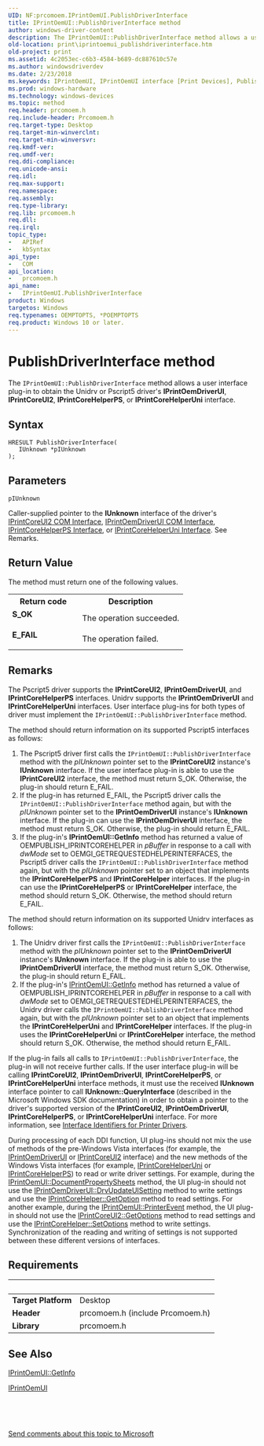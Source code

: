 ```yaml
---
UID: NF:prcomoem.IPrintOemUI.PublishDriverInterface
title: IPrintOemUI::PublishDriverInterface method
author: windows-driver-content
description: The IPrintOemUI::PublishDriverInterface method allows a user interface plug-in to obtain the Unidrv or Pscript5 driver's IPrintOemDriverUI, IPrintCoreUI2, IPrintCoreHelperPS, or IPrintCoreHelperUni interface.
old-location: print\iprintoemui_publishdriverinterface.htm
old-project: print
ms.assetid: 4c2053ec-c6b3-4584-b689-dc887610c57e
ms.author: windowsdriverdev
ms.date: 2/23/2018
ms.keywords: IPrintOemUI, IPrintOemUI interface [Print Devices], PublishDriverInterface method, IPrintOemUI::PublishDriverInterface, PublishDriverInterface method [Print Devices], PublishDriverInterface method [Print Devices], IPrintOemUI interface, PublishDriverInterface,IPrintOemUI.PublishDriverInterface, prcomoem/IPrintOemUI::PublishDriverInterface, print.iprintoemui_publishdriverinterface, print_unidrv-pscript_ui_d5f2a80f-fa9d-4433-9dc1-b1771f124a32.xml
ms.prod: windows-hardware
ms.technology: windows-devices
ms.topic: method
req.header: prcomoem.h
req.include-header: Prcomoem.h
req.target-type: Desktop
req.target-min-winverclnt: 
req.target-min-winversvr: 
req.kmdf-ver: 
req.umdf-ver: 
req.ddi-compliance: 
req.unicode-ansi: 
req.idl: 
req.max-support: 
req.namespace: 
req.assembly: 
req.type-library: 
req.lib: prcomoem.h
req.dll: 
req.irql: 
topic_type:
-	APIRef
-	kbSyntax
api_type:
-	COM
api_location:
-	prcomoem.h
api_name:
-	IPrintOemUI.PublishDriverInterface
product: Windows
targetos: Windows
req.typenames: OEMPTOPTS, *POEMPTOPTS
req.product: Windows 10 or later.
---
```



# PublishDriverInterface method
The <code>IPrintOemUI::PublishDriverInterface</code> method allows a user interface plug-in to obtain the Unidrv or Pscript5 driver's <b>IPrintOemDriverUI</b>, <b>IPrintCoreUI2</b>, <b>IPrintCoreHelperPS</b>, or <b>IPrintCoreHelperUni</b> interface.

## Syntax

````
HRESULT PublishDriverInterface(
   IUnknown *pIUnknown
);
````

## Parameters

`pIUnknown`

Caller-supplied pointer to the <b>IUnknown</b> interface of the driver's <a href="https://msdn.microsoft.com/3c9df0ac-d823-4c27-bd34-85765f48b972">IPrintCoreUI2 COM Interface</a>, <a href="https://msdn.microsoft.com/ed11789f-750d-4f29-b5e0-ab299a1388db">IPrintOemDriverUI COM Interface</a>, <a href="..\prcomoem\nn-prcomoem-iprintcorehelperps.md">IPrintCoreHelperPS Interface</a>, or <a href="..\prcomoem\nn-prcomoem-iprintcorehelperuni.md">IPrintCoreHelperUni Interface</a>. See Remarks.


## Return Value

The method must return one of the following values.

<table>
<tr>
<th>Return code</th>
<th>Description</th>
</tr>
<tr>
<td width="40%">
<dl>
<dt><b>S_OK</b></dt>
</dl>
</td>
<td width="60%">
The operation succeeded.

</td>
</tr>
<tr>
<td width="40%">
<dl>
<dt><b>E_FAIL</b></dt>
</dl>
</td>
<td width="60%">
The operation failed.

</td>
</tr>
</table>

## Remarks

The Pscript5 driver supports the <b>IPrintCoreUI2</b>, <b>IPrintOemDriverUI</b>, and <b>IPrintCoreHelperPS</b> interfaces. Unidrv supports the <b>IPrintOemDriverUI</b> and <b>IPrintCoreHelperUni</b> interfaces. User interface plug-ins for both types of driver must implement the <code>IPrintOemUI::PublishDriverInterface</code> method.

The method should return information on its supported Pscript5 interfaces as follows:

<ol>
<li>
The Pscript5 driver first calls the <code>IPrintOemUI::PublishDriverInterface</code> method with the <i>pIUnknown</i> pointer set to the <b>IPrintCoreUI2</b> instance's <b>IUnknown</b> interface. If the user interface plug-in is able to use the <b>IPrintCoreUI2</b> interface, the method must return S_OK. Otherwise, the plug-in should return E_FAIL.

</li>
<li>
If the plug-in has returned E_FAIL, the Pscript5 driver calls the <code>IPrintOemUI::PublishDriverInterface</code> method again, but with the <i>pIUnknown</i> pointer set to the <b>IPrintOemDriverUI</b> instance's <b>IUnknown</b> interface. If the plug-in can use the <b>IPrintOemDriverUI</b> interface, the method must return S_OK. Otherwise, the plug-in should return E_FAIL.

</li>
<li>
If the plug-in's <b>IPrintOemUI::GetInfo</b> method has returned a value of OEMPUBLISH_IPRINTCOREHELPER in <i>pBuffer</i> in response to a call with <i>dwMode</i> set to OEMGI_GETREQUESTEDHELPERINTERFACES, the Pscript5 driver calls the <code>IPrintOemUI::PublishDriverInterface</code> method again, but with the <i>pIUnknown</i> pointer set to an object that implements the <b>IPrintCoreHelperPS</b> and <b>IPrintCoreHelper</b> interfaces. If the plug-in can use the <b>IPrintCoreHelperPS</b> or <b>IPrintCoreHelper</b> interface, the method should return S_OK. Otherwise, the method should return E_FAIL.

</li>
</ol>
The method should return information on its supported Unidrv interfaces as follows:

<ol>
<li>
The Unidrv driver first calls the <code>IPrintOemUI::PublishDriverInterface</code> method with the <i>pIUnknown</i> pointer set to the <b>IPrintOemDriverUI</b> instance's <b>IUnknown</b> interface. If the plug-in is able to use the <b>IPrintOemDriverUI</b> interface, the method must return S_OK. Otherwise, the plug-in should return E_FAIL.

</li>
<li>
If the plug-in's <a href="https://msdn.microsoft.com/library/windows/hardware/ff554178">IPrintOemUI::GetInfo</a> method has returned a value of OEMPUBLISH_IPRINTCOREHELPER in <i>pBuffer</i> in response to a call with <i>dwMode</i> set to OEMGI_GETREQUESTEDHELPERINTERFACES, the Unidrv driver calls the <code>IPrintOemUI::PublishDriverInterface</code> method again, but with the <i>pIUnknown</i> pointer set to an object that implements the <b>IPrintCoreHelperUni</b> and <b>IPrintCoreHelper</b> interfaces. If the plug-in uses the <b>IPrintCoreHelperUni</b> or <b>IPrintCoreHelper</b> interface, the method should return S_OK. Otherwise, the method should return E_FAIL.

</li>
</ol>
If the plug-in fails all calls to <code>IPrintOemUI::PublishDriverInterface</code>, the plug-in will not receive further calls. If the user interface plug-in will be calling <b>IPrintCoreUI2</b>, <b>IPrintOemDriverUI</b>, <b>IPrintCoreHelperPS</b>, or <b>IPrintCoreHelperUni</b> interface methods, it must use the received <b>IUnknown</b> interface pointer to call <b>IUnknown::QueryInterface </b>(described in the Microsoft Windows SDK documentation) in order to obtain a pointer to the driver's supported version of the <b>IPrintCoreUI2</b>, <b>IPrintOemDriverUI</b>, <b>IPrintCoreHelperPS</b>, or <b>IPrintCoreHelperUni</b> interface. For more information, see <a href="https://msdn.microsoft.com/8182cba5-4461-4ca0-8b01-342519609b1f">Interface Identifiers for Printer Drivers</a>.

During processing of each DDI function, UI plug-ins should not mix the use of methods of the pre-Windows Vista interfaces (for example, the <a href="..\prcomoem\nn-prcomoem-iprintoemdriverui.md">IPrintOemDriverUI</a> or <a href="..\prcomoem\nn-prcomoem-iprintcoreui2.md">IPrintCoreUI2</a> interface) and the new methods of the Windows Vista interfaces (for example, <a href="..\prcomoem\nn-prcomoem-iprintcorehelperuni.md">IPrintCoreHelperUni</a> or <a href="..\prcomoem\nn-prcomoem-iprintcorehelperps.md">IPrintCoreHelperPS</a>) to read or write driver settings. For example, during the <a href="https://msdn.microsoft.com/library/windows/hardware/ff554173">IPrintOemUI::DocumentPropertySheets</a> method, the UI plug-in should not use the <a href="https://msdn.microsoft.com/library/windows/hardware/ff553115">IPrintOemDriverUI::DrvUpdateUISetting</a> method to write settings and use the <a href="https://msdn.microsoft.com/library/windows/hardware/ff552959">IPrintCoreHelper::GetOption</a> method to read settings. For another example, during the <a href="https://msdn.microsoft.com/library/windows/hardware/ff554182">IPrintOemUI::PrinterEvent</a> method, the UI plug-in should not use the <a href="https://msdn.microsoft.com/library/windows/hardware/ff553069">IPrintCoreUI2::GetOptions</a> method to read settings and use the <a href="https://msdn.microsoft.com/library/windows/hardware/ff552963">IPrintCoreHelper::SetOptions</a> method to write settings. Synchronization of the reading and writing of settings is not supported between these different versions of interfaces.

## Requirements
| &nbsp; | &nbsp; |
| ---- |:---- |
| **Target Platform** | Desktop |
| **Header** | prcomoem.h (include Prcomoem.h) |
| **Library** | prcomoem.h |

## See Also

<a href="https://msdn.microsoft.com/library/windows/hardware/ff554178">IPrintOemUI::GetInfo</a>



<a href="..\prcomoem\nn-prcomoem-iprintoemui.md">IPrintOemUI</a>



 

 

<a href="mailto:wsddocfb@microsoft.com?subject=Documentation%20feedback [print\print]:%20IPrintOemUI::PublishDriverInterface method%20 RELEASE:%20(2/23/2018)&amp;body=%0A%0APRIVACY STATEMENT%0A%0AWe use your feedback to improve the documentation. We don't use your email address for any other purpose, and we'll remove your email address from our system after the issue that you're reporting is fixed. While we're working to fix this issue, we might send you an email message to ask for more info. Later, we might also send you an email message to let you know that we've addressed your feedback.%0A%0AFor more info about Microsoft's privacy policy, see http://privacy.microsoft.com/en-us/default.aspx." title="Send comments about this topic to Microsoft">Send comments about this topic to Microsoft</a>